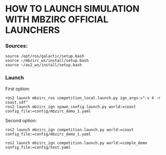 # HOW TO LAUNCH SIMULATION WITH MBZIRC OFFICIAL LAUNCHERS
### Sources:
```
source /opt/ros/galactic/setup.bash
source ~/mbzirc_ws/install/setup.bash
source ~/as2_ws/install/setup.bash
```

### Launch
First option:
```
ros2 launch mbzirc_ros competition_local.launch.py ign_args:="-v 4 -r coast.sdf"
ros2 launch mbzirc_ign spawn_config.launch.py world:=coast config_file:=config/mbzirc_demo_1.yaml
```

Second option:
```
ros2 launch mbzirc_ign competition.launch.py world:=coast config_file:=config/mbzirc_demo_1.yaml
```

```
ros2 launch mbzirc_ign competition.launch.py world:=simple_demo config_file:=config/test.yaml
```
